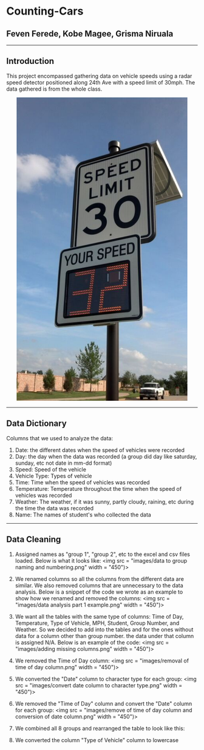 # Counting-Cars
## Feven Ferede, Kobe Magee, Grisma Niruala

---
## Introduction
This project encompassed gathering data on vehicle speeds using a radar speed detector positioned along 24th Ave with a speed limit of 30mph. The data gathered is from the whole class.
<div align = "center">
<img src = "images/30 mph.jpg" width = "450")>
</div>

---
## Data Dictionary 
Columns that we used to analyze the data:
1. Date: the different dates when the speed of vehicles were recorded
2. Day: the day when the data was recorded (a group did day like saturday, sunday, etc not date in mm-dd format)
3. Speed: Speed of the vehicle
4. Vehicle Type: Types of vehicle
5. Time: Time when the speed of vehicles was recorded
6. Temperature: Temperature throughout the time when the speed of vehicles was recorded
7. Weather: The weather, if it was sunny, partly cloudy, raining, etc during the time the data was recorded
8. Name: The names of student's who collected the data

---
## Data Cleaning 
1. Assigned names as "group 1", "group 2", etc to the excel and csv files loaded. Below is what it looks like:
<img src = "images/data to group naming and numbering.png" width = "450")>

2. We renamed columns so all the columns from the different data are similar. We also removed columns that     are unnecessary to the data analysis. Below is a snippet of the code we wrote as an example to show how we renamed and removed the columns:
<img src = "images/data analysis part 1 example.png" width = "450")>

3. We want all the tables with the same type of columns: Time of Day, Temperature, Type of Vehicle, MPH, Student, Group Number, and Weather. So we decided to add into the tables and for the ones without data for a column other than group number. the data under that column is assigned N/A. Below is an example of the code:
<img src = "images/adding missing columns.png" width = "450")>

4. We removed the Time of Day column:
<img src = "images/removal of time of day column.png" width = "450")>

5. We converted the "Date" column to character type for each group:
<img src = "images/convert date column to character type.png" width = "450")>

6. We removed the "Time of Day" column and convert the "Date" column for each group:
<img src = "images/remove of time of day column and conversion of date column.png" width = "450")>

7. We combined all 8 groups and rearranged the table to look like this:

8. We converted the column "Type of Vehicle" column to lowercase














   
